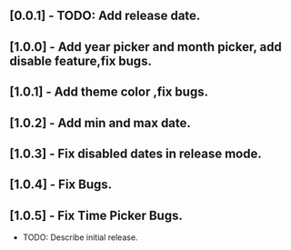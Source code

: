 ## [0.0.1] - TODO: Add release date.
## [1.0.0] - Add year picker and month picker, add disable feature,fix bugs.
## [1.0.1] - Add theme color ,fix bugs.
## [1.0.2] - Add min and max date.
## [1.0.3] - Fix disabled dates in release mode.
## [1.0.4] - Fix Bugs.
## [1.0.5] - Fix Time Picker Bugs.
* TODO: Describe initial release.
